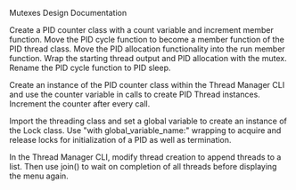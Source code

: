 Mutexes Design Documentation

Create a PID counter class with a count variable and increment member function. Move the PID cycle function to become a member function of the PID thread class. Move the PID allocation functionality into the run member function. Wrap the starting thread output and PID allocation with the mutex. Rename the PID cycle function to PID sleep.

Create an instance of the PID counter class within the Thread Manager CLI and use the counter variable in calls to create PID Thread instances. Increment the counter after every call.

Import the threading class and set a global variable to create an instance of the Lock class. Use "with global_variable_name:" wrapping to acquire and release locks for initialization of a PID as well as termination.

In the Thread Manager CLI, modify thread creation to append threads to a list. Then use join() to wait on completion of all threads before displaying the menu again.
